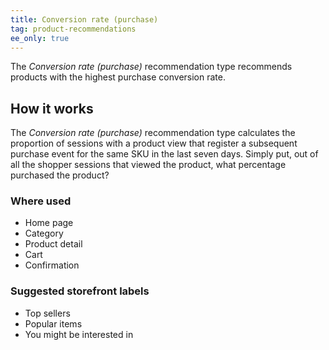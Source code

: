 ```yaml
---
title: Conversion rate (purchase)
tag: product-recommendations
ee_only: true
---
```


The _Conversion rate (purchase)_ recommendation type recommends products with the highest purchase conversion rate.

## How it works

The _Conversion rate (purchase)_ recommendation type calculates the proportion of sessions with a product view that register a subsequent purchase event for the same SKU in the last seven days. Simply put, out of all the shopper sessions that viewed the product, what percentage purchased the product?

### Where used

- Home page
- Category
- Product detail
- Cart
- Confirmation

### Suggested storefront labels

- Top sellers
- Popular items
- You might be interested in
